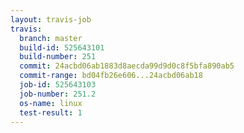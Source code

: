 ```yaml
---
layout: travis-job
travis:
  branch: master
  build-id: 525643101
  build-number: 251
  commit: 24acbd06ab1883d8aecda99d9d0c8f5bfa890ab5
  commit-range: bd04fb26e606...24acbd06ab18
  job-id: 525643103
  job-number: 251.2
  os-name: linux
  test-result: 1
---
```

